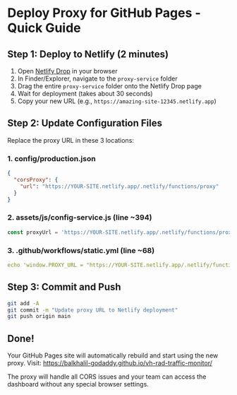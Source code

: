 # Deploy Proxy for GitHub Pages - Quick Guide

## Step 1: Deploy to Netlify (2 minutes)

1. Open [Netlify Drop](https://app.netlify.com/drop) in your browser
2. In Finder/Explorer, navigate to the `proxy-service` folder
3. Drag the entire `proxy-service` folder onto the Netlify Drop page
4. Wait for deployment (takes about 30 seconds)
5. Copy your new URL (e.g., `https://amazing-site-12345.netlify.app`)

## Step 2: Update Configuration Files

Replace the proxy URL in these 3 locations:

### 1. config/production.json
```json
{
  "corsProxy": {
    "url": "https://YOUR-SITE.netlify.app/.netlify/functions/proxy"
  }
}
```

### 2. assets/js/config-service.js (line ~394)
```javascript
const proxyUrl = 'https://YOUR-SITE.netlify.app/.netlify/functions/proxy';
```

### 3. .github/workflows/static.yml (line ~68)
```yaml
echo 'window.PROXY_URL = "https://YOUR-SITE.netlify.app/.netlify/functions/proxy";'
```

## Step 3: Commit and Push

```bash
git add -A
git commit -m "Update proxy URL to Netlify deployment"
git push origin main
```

## Done!

Your GitHub Pages site will automatically rebuild and start using the new proxy.
Visit: https://balkhalil-godaddy.github.io/vh-rad-traffic-monitor/

The proxy will handle all CORS issues and your team can access the dashboard without any special browser settings.
